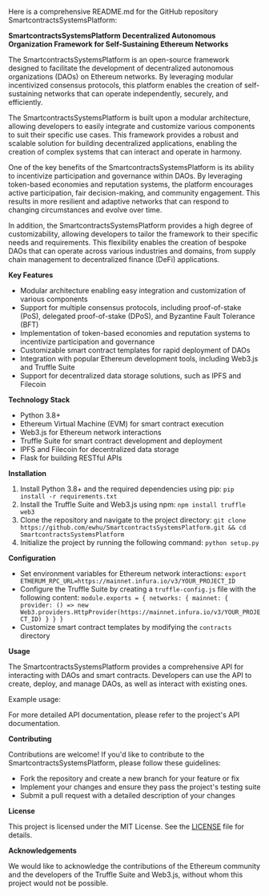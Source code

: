 Here is a comprehensive README.md for the GitHub repository SmartcontractsSystemsPlatform:

**SmartcontractsSystemsPlatform**
**Decentralized Autonomous Organization Framework for Self-Sustaining Ethereum Networks**

The SmartcontractsSystemsPlatform is an open-source framework designed to facilitate the development of decentralized autonomous organizations (DAOs) on Ethereum networks. By leveraging modular incentivized consensus protocols, this platform enables the creation of self-sustaining networks that can operate independently, securely, and efficiently.

The SmartcontractsSystemsPlatform is built upon a modular architecture, allowing developers to easily integrate and customize various components to suit their specific use cases. This framework provides a robust and scalable solution for building decentralized applications, enabling the creation of complex systems that can interact and operate in harmony.

One of the key benefits of the SmartcontractsSystemsPlatform is its ability to incentivize participation and governance within DAOs. By leveraging token-based economies and reputation systems, the platform encourages active participation, fair decision-making, and community engagement. This results in more resilient and adaptive networks that can respond to changing circumstances and evolve over time.

In addition, the SmartcontractsSystemsPlatform provides a high degree of customizability, allowing developers to tailor the framework to their specific needs and requirements. This flexibility enables the creation of bespoke DAOs that can operate across various industries and domains, from supply chain management to decentralized finance (DeFi) applications.

**Key Features**

* Modular architecture enabling easy integration and customization of various components
* Support for multiple consensus protocols, including proof-of-stake (PoS), delegated proof-of-stake (DPoS), and Byzantine Fault Tolerance (BFT)
* Implementation of token-based economies and reputation systems to incentivize participation and governance
* Customizable smart contract templates for rapid deployment of DAOs
* Integration with popular Ethereum development tools, including Web3.js and Truffle Suite
* Support for decentralized data storage solutions, such as IPFS and Filecoin

**Technology Stack**

* Python 3.8+
* Ethereum Virtual Machine (EVM) for smart contract execution
* Web3.js for Ethereum network interactions
* Truffle Suite for smart contract development and deployment
* IPFS and Filecoin for decentralized data storage
* Flask for building RESTful APIs

**Installation**

1. Install Python 3.8+ and the required dependencies using pip: `pip install -r requirements.txt`
2. Install the Truffle Suite and Web3.js using npm: `npm install truffle web3`
3. Clone the repository and navigate to the project directory: `git clone https://github.com/ewhu/SmartcontractsSystemsPlatform.git && cd SmartcontractsSystemsPlatform`
4. Initialize the project by running the following command: `python setup.py`

**Configuration**

* Set environment variables for Ethereum network interactions: `export ETHERUM_RPC_URL=https://mainnet.infura.io/v3/YOUR_PROJECT_ID`
* Configure the Truffle Suite by creating a `truffle-config.js` file with the following content: `module.exports = { networks: { mainnet: { provider: () => new Web3.providers.HttpProvider(https://mainnet.infura.io/v3/YOUR_PROJECT_ID) } } }`
* Customize smart contract templates by modifying the `contracts` directory

**Usage**

The SmartcontractsSystemsPlatform provides a comprehensive API for interacting with DAOs and smart contracts. Developers can use the API to create, deploy, and manage DAOs, as well as interact with existing ones.

Example usage:

For more detailed API documentation, please refer to the project's API documentation.

**Contributing**

Contributions are welcome! If you'd like to contribute to the SmartcontractsSystemsPlatform, please follow these guidelines:

* Fork the repository and create a new branch for your feature or fix
* Implement your changes and ensure they pass the project's testing suite
* Submit a pull request with a detailed description of your changes

**License**

This project is licensed under the MIT License. See the [LICENSE](https://github.com/ewhu/SmartcontractsSystemsPlatform/blob/main/LICENSE) file for details.

**Acknowledgements**

We would like to acknowledge the contributions of the Ethereum community and the developers of the Truffle Suite and Web3.js, without whom this project would not be possible.